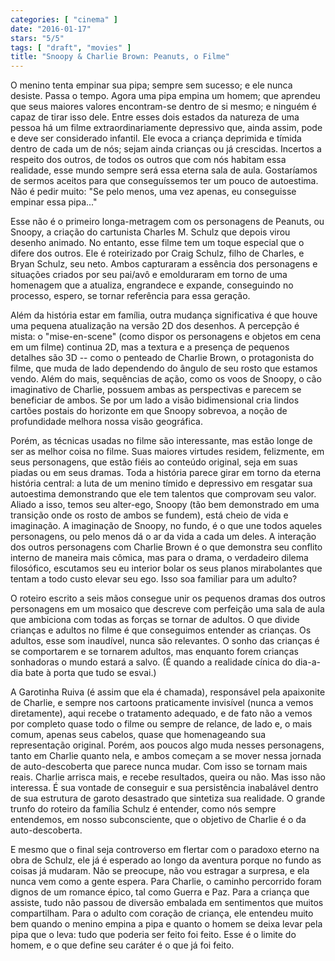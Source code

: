 ```yaml
---
categories: [ "cinema" ]
date: "2016-01-17"
stars: "5/5"
tags: [ "draft", "movies" ]
title: "Snoopy & Charlie Brown: Peanuts, o Filme"
---
```

O menino tenta empinar sua pipa; sempre sem sucesso; e ele nunca
desiste. Passa o tempo. Agora uma pipa empina um homem; que aprendeu
que seus maiores valores encontram-se dentro de si mesmo; e ninguém é
capaz de tirar isso dele. Entre esses dois estados da natureza de uma
pessoa há um filme extraordinariamente depressivo que, ainda assim,
pode e deve ser considerado infantil. Ele evoca a criança deprimida
e tímida dentro de cada um de nós; sejam ainda crianças ou já
crescidas. Incertos a respeito dos outros, de todos os outros que com
nós habitam essa realidade, esse mundo sempre será essa eterna sala
de aula. Gostaríamos de sermos aceitos para que conseguíssemos ter um
pouco de autoestima. Não é pedir muito: "Se pelo menos, uma vez apenas,
eu conseguisse empinar essa pipa..."

Esse não é o primeiro longa-metragem com os personagens de Peanuts,
ou Snoopy, a criação do cartunista Charles M. Schulz que depois virou
desenho animado. No entanto, esse filme tem um toque especial que o
difere dos outros. Ele é roteirizado por Craig Schulz, filho de Charles,
e Bryan Schulz, seu neto. Ambos capturaram a essência dos personagens
e situações criados por seu pai/avô e emolduraram em torno de uma
homenagem que a atualiza, engrandece e expande, conseguindo no processo,
espero, se tornar referência para essa geração.

Além da história estar em família, outra mudança significativa é que
houve uma pequena atualização na versão 2D dos desenhos. A percepção
é mista: o "mise-en-scene" (como dispor os personagens e objetos em
cena em um filme) continua 2D, mas a textura e a presença de pequenos
detalhes são 3D -- como o penteado de Charlie Brown, o protagonista do
filme, que muda de lado dependendo do ângulo de seu rosto que estamos
vendo. Além do mais, sequências de ação, como os voos de Snoopy,
o cão imaginativo de Charlie, possuem ambas as perspectivas e parecem
se beneficiar de ambos. Se por um lado a visão bidimensional cria
lindos cartões postais do horizonte em que Snoopy sobrevoa, a noção
de profundidade melhora nossa visão geográfica.

Porém, as técnicas usadas no filme são interessante, mas estão
longe de ser as melhor coisa no filme. Suas maiores virtudes residem,
felizmente, em seus personagens, que estão fiéis ao conteúdo original,
seja em suas piadas ou em seus dramas. Toda a história parece girar
em torno da eterna história central: a luta de um menino tímido e
depressivo em resgatar sua autoestima demonstrando que ele tem talentos
que comprovam seu valor. Aliado a isso, temos seu alter-ego, Snoopy (tão
bem demonstrado em uma transição onde os rosto de ambos se fundem),
está cheio de vida e imaginação. A imaginação de Snoopy, no fundo,
é o que une todos aqueles personagens, ou pelo menos dá o ar da vida a
cada um deles. A interação dos outros personagens com Charlie Brown é
o que demonstra seu conflito interno de maneira mais cômica, mas para o
drama, o verdadeiro dilema filosófico, escutamos seu eu interior bolar
os seus planos mirabolantes que tentam a todo custo elevar seu ego. Isso
soa familiar para um adulto?

O roteiro escrito a seis mãos consegue unir os pequenos dramas dos outros
personagens em um mosaico que descreve com perfeição uma sala de aula
que ambiciona com todas as forças se tornar de adultos. O que divide
crianças e adultos no filme é que conseguimos entender as crianças. Os
adultos, esse som inaudível, nunca são relevantes. O sonho das crianças
é se comportarem e se tornarem adultos, mas enquanto forem crianças
sonhadoras o mundo estará a salvo. (É quando a realidade cínica do
dia-a-dia bate à porta que tudo se esvai.)

A Garotinha Ruiva (é assim que ela é chamada), responsável pela
apaixonite de Charlie, e sempre nos cartoons praticamente invisível
(nunca a vemos diretamente), aqui recebe o tratamento adequado, e de
fato não a vemos por completo quase todo o filme ou sempre de relance,
de lado e, o mais comum, apenas seus cabelos, quase que homenageando sua
representação original. Porém, aos poucos algo muda nesses personagens,
tanto em Charlie quanto nela, e ambos começam a se mover nessa jornada
de auto-descoberta que parece nunca mudar. Com isso se tornam mais
reais. Charlie arrisca mais, e recebe resultados, queira ou não. Mas
isso não interessa. É sua vontade de conseguir e sua persistência
inabalável dentro de sua estrutura de garoto desastrado que sintetiza
sua realidade. O grande trunfo do roteiro da família Schulz é entender,
como nós sempre entendemos, em nosso subconsciente, que o objetivo de
Charlie é o da auto-descoberta.

E mesmo que o final seja controverso em flertar com o paradoxo eterno na
obra de Schulz, ele já é esperado ao longo da aventura porque no fundo
as coisas já mudaram. Não se preocupe, não vou estragar a surpresa,
e ela nunca vem como a gente espera. Para Charlie, o caminho percorrido
foram dignos de um romance épico, tal como Guerra e Paz. Para a criança
que assiste, tudo não passou de diversão embalada em sentimentos que
muitos compartilham. Para o adulto com coração de criança, ele entendeu
muito bem quando o menino empina a pipa e quanto o homem se deixa levar
pela pipa que o leva: tudo que poderia ser feito foi feito. Esse é o
limite do homem, e o que define seu caráter é o que já foi feito.
